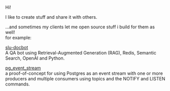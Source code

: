 Hi!

I like to create stuff and share it with others.

...and sometimes my clients let me open source stuff i build for them as well!     
for example:  

[slu-docbot](https://github.com/SLU-IT-arkitektur/slu-docbot)   
A QA bot using Retrieval-Augmented Generation (RAG), Redis, Semantic Search, OpenAI and Python.  




[pg_event_stream](https://github.com/SLU-IT-arkitektur/pg_event_stream)  
a proof-of-concept for using Postgres as an event stream with one or more producers and multiple consumers using topics and the NOTIFY and LISTEN commands.
